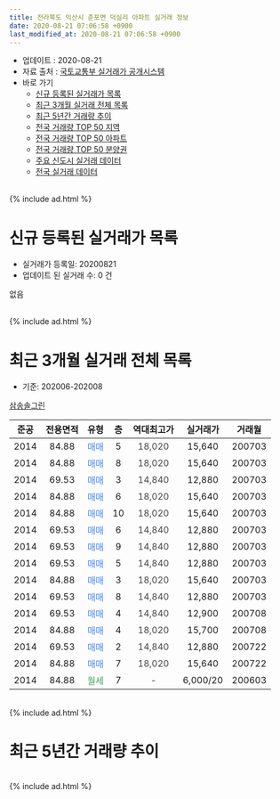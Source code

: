 ```yaml
---
title: 전라북도 익산시 춘포면 덕실리 아파트 실거래 정보
date: 2020-08-21 07:06:58 +0900
last_modified_at: 2020-08-21 07:06:58 +0900
---
```


* 업데이트 : 2020-08-21
* 자료 출처 : [국토교통부 실거래가 공개시스템](http://rt.molit.go.kr)
* 바로 가기
    * [신규 등록된 실거래가 목록](#신규-등록된-실거래가-목록)
    * [최근 3개월 실거래 전체 목록](#최근-3개월-실거래-전체-목록)
    * [최근 5년간 거래량 추이](#최근-5년간-거래량-추이)
    * [전국 거래량 TOP 50 지역](https://inasie.github.io/apt-trade-info/최근-3개월-전국에서-가장-거래가-많이-발생한-지역)
    * [전국 거래량 TOP 50 아파트](https://inasie.github.io/apt-trade-info/최근-3개월-전국에서-가장-거래가-많이-발생한-아파트)
    * [전국 거래량 TOP 50 분양권](https://inasie.github.io/apt-trade-info/최근-3개월-전국에서-가장-거래가-많이-발생한-분양권)
    * [주요 신도시 실거래 데이터](https://inasie.github.io/apt-trade-info/주요-신도시)
    * [전국 실거래 데이터](https://inasie.github.io/apt-trade-info/전국)
<br>
{% include ad.html %}
<br>

# 신규 등록된 실거래가 목록
* 실거래가 등록일: 20200821
* 업데이트 된 실거래 수: 0 건

없음

<br>
{% include ad.html %}
<br>

# 최근 3개월 실거래 전체 목록
* 기준: 202006-202008


[삼송솔그린](https://search.naver.com/search.naver?query=%EC%A0%84%EB%9D%BC%EB%B6%81%EB%8F%84+%EC%9D%B5%EC%82%B0%EC%8B%9C+%EC%B6%98%ED%8F%AC%EB%A9%B4+%EB%8D%95%EC%8B%A4%EB%A6%AC+%EC%82%BC%EC%86%A1%EC%86%94%EA%B7%B8%EB%A6%B0)

|준공|전용면적|유형|층|역대최고가|실거래가|거래월|
|:---:|:---:|:---:|:---:|:---:|:---:|:---:|
|2014|84.88|<span style="color:#4285f3">매매</span>|5|<span style="color:#444444">18,020</span>|15,640|200703|
|2014|84.88|<span style="color:#4285f3">매매</span>|8|<span style="color:#444444">18,020</span>|15,640|200703|
|2014|69.53|<span style="color:#4285f3">매매</span>|3|<span style="color:#444444">14,840</span>|12,880|200703|
|2014|84.88|<span style="color:#4285f3">매매</span>|6|<span style="color:#444444">18,020</span>|15,640|200703|
|2014|84.88|<span style="color:#4285f3">매매</span>|10|<span style="color:#444444">18,020</span>|15,640|200703|
|2014|69.53|<span style="color:#4285f3">매매</span>|6|<span style="color:#444444">14,840</span>|12,880|200703|
|2014|69.53|<span style="color:#4285f3">매매</span>|9|<span style="color:#444444">14,840</span>|12,880|200703|
|2014|69.53|<span style="color:#4285f3">매매</span>|5|<span style="color:#444444">14,840</span>|12,880|200703|
|2014|84.88|<span style="color:#4285f3">매매</span>|3|<span style="color:#444444">18,020</span>|15,640|200703|
|2014|69.53|<span style="color:#4285f3">매매</span>|8|<span style="color:#444444">14,840</span>|12,880|200703|
|2014|69.53|<span style="color:#4285f3">매매</span>|4|<span style="color:#444444">14,840</span>|12,900|200708|
|2014|84.88|<span style="color:#4285f3">매매</span>|4|<span style="color:#444444">18,020</span>|15,700|200708|
|2014|69.53|<span style="color:#4285f3">매매</span>|2|<span style="color:#444444">14,840</span>|12,880|200722|
|2014|84.88|<span style="color:#4285f3">매매</span>|7|<span style="color:#444444">18,020</span>|15,640|200722|
|2014|84.88|<span style="color:#34a853">월세</span>|7|<span style="color:#444444">-</span>|6,000/20|200603|


<br>
{% include ad.html %}
<br>

# 최근 5년간 거래량 추이


<div style="width:100%;">
    <canvas id="deal_progress" height="200"></canvas>
</div>

<script>
new Chart(document.getElementById("deal_progress"), {
    type: 'line',
    data: {
        labels: ['201508','201509','201510','201511','201512','201601','201602','201603','201604','201605','201606','201607','201608','201609','201610','201611','201612','201701','201702','201703','201704','201705','201706','201707','201708','201709','201710','201711','201712','201801','201802','201803','201804','201805','201806','201807','201808','201809','201810','201811','201812','201901','201902','201903','201904','201905','201906','201907','201908','201909','201910','201911','201912','202001','202002','202003','202004','202005','202006','202007','202008'],
        datasets: [{
            label: '매매',
            pointRadius: 1,
            data: [0, 0, 0, 0, 0, 0, 0, 0, 0, 0, 0, 0, 0, 0, 0, 0, 0, 0, 0, 0, 0, 0, 0, 0, 0, 0, 0, 0, 0, 0, 0, 0, 0, 1, 0, 0, 1, 0, 0, 0, 0, 0, 0, 0, 0, 0, 0, 4, 0, 0, 0, 0, 0, 0, 0, 0, 0, 0, 0, 14, 0],
            borderColor: "rgba(255, 201, 14, 1)",
            backgroundColor: "rgba(255, 201, 14, 0.5)",
            fill: false,
            lineTension: 0
        },{
            label: '전월세',
            pointRadius: 1,
            data: [0, 0, 0, 0, 0, 0, 0, 0, 0, 0, 0, 0, 0, 0, 0, 0, 0, 0, 0, 0, 0, 0, 0, 0, 0, 0, 0, 0, 0, 3, 0, 0, 0, 0, 0, 1, 0, 0, 0, 0, 0, 0, 0, 0, 0, 0, 0, 0, 0, 0, 0, 0, 0, 0, 0, 0, 0, 0, 1, 0, 0],
            borderColor: "rgba(0, 141, 185, 1)",
            backgroundColor: "rgba(0, 141, 185, 0.5)",
            fill: false,
            lineTension: 0
        }
        ]
    },
    options: {
        responsive: true,
        title: {
            display: false
        },
        tooltips: {
            mode: 'index',
            intersect: false
        },
        hover: {
            mode: 'nearest',
            intersect: true
        },
        scales: {
            xAxes: [{
                display: true,
                scaleLabel: {
                    display: true,
                    labelString: '년/월'
                }
            }],
            yAxes: [{
                display: true,
                ticks: {
                    suggestedMin: 0,
                },
                scaleLabel: {
                    display: true,
                    labelString: '실거래 수'
                }
            }]
        }
    }
});

</script>


<br>
{% include ad.html %}
<br>

